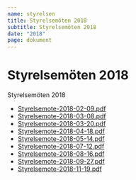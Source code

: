 ```yaml
---
name: styrelsen
title: Styrelsemöten 2018
subtitle: Styrelsemöten 2018
date: "2018"
page: dokument
---
```


# Styrelsemöten 2018

Styrelsemöten 2018

- <a href="./assets/files/styrelsemoten-2018/Styrelsemote-2018-02-09.pdf" target="_blank">Styrelsemote-2018-02-09.pdf</a>
- <a href="./assets/files/styrelsemoten-2018/Styrelsemote-2018-03-08.pdf" target="_blank">Styrelsemote-2018-03-08.pdf</a>
- <a href="./assets/files/styrelsemoten-2018/Styrelsemote-2018-03-20.pdf" target="_blank">Styrelsemote-2018-03-20.pdf</a>
- <a href="./assets/files/styrelsemoten-2018/Styrelsemote-2018-04-18.pdf" target="_blank">Styrelsemote-2018-04-18.pdf</a>
- <a href="./assets/files/styrelsemoten-2018/Styrelsemote-2018-05-14.pdf" target="_blank">Styrelsemote-2018-05-14.pdf</a>
- <a href="./assets/files/styrelsemoten-2018/Styrelsemote-2018-07-12.pdf" target="_blank">Styrelsemote-2018-07-12.pdf</a>
- <a href="./assets/files/styrelsemoten-2018/Styrelsemote-2018-08-16.pdf" target="_blank">Styrelsemote-2018-08-16.pdf</a>
- <a href="./assets/files/styrelsemoten-2018/Styrelsemote-2018-09-27.pdf" target="_blank">Styrelsemote-2018-09-27.pdf</a>
- <a href="./assets/files/styrelsemoten-2018/Styrelsemote-2018-11-19.pdf" target="_blank">Styrelsemote-2018-11-19.pdf</a>